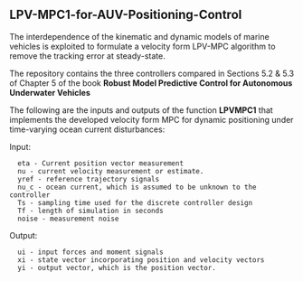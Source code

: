 ## LPV-MPC1-for-AUV-Positioning-Control
The interdependence of the kinematic and dynamic models of marine vehicles is exploited to formulate a velocity form LPV-MPC algorithm to remove the tracking error at steady-state.

The repository contains the three controllers compared in Sections 5.2 & 5.3 of Chapter 5 of the book **Robust Model Predictive Control for Autonomous Underwater Vehicles**

The following are the inputs and outputs of the function **LPVMPC1** that implements the developed velocity form MPC for dynamic positioning under time-varying ocean current disturbances:

Input:
      
      eta - Current position vector measurement
      nu - current velocity measurement or estimate.
      yref - reference trajectory signals
      nu_c - ocean current, which is assumed to be unknown to the controller
      Ts - sampling time used for the discrete controller design
      Tf - length of simulation in seconds
      noise - measurement noise
      
 Output:
  
      ui - input forces and moment signals
      xi - state vector incorporating position and velocity vectors
      yi - output vector, which is the position vector.    
